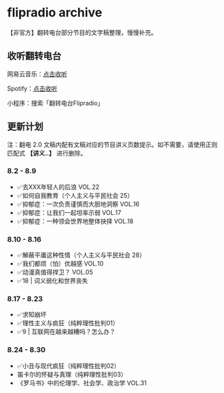 # flipradio archive
【非官方】翻转电台部分节目的文字稿整理，慢慢补充。

## 收听翻转电台
网易云音乐：[点击收听](https://music.163.com/#/djradio?id=349379092)

Spotify：[点击收听](https://open.spotify.com/show/6O2YwvuGpP2y17SpC8MM5s?si=8vmizJG5TiiyGp777xxftg)

小程序：搜索「翻转电台Flipradio」

## 更新计划

注：翻电 2.0 文稿内配有文稿对应的节目讲义页数提示。如不需要，请使用正则匹配式 **【讲义..】** 进行删除。

### 8.2 - 8.9 
- ✅️去XXX年轻人的后浪 VOL.22
- ✅️如何自我教育（个人主义与平民社会 25）
- ✅️抑郁症：一次负责谨慎而大胆地洞察 VOL.16
- ✅️抑郁症：让我们一起坦率示弱 VOL.17
- ✅️抑郁症：一种领会世界地整体抉择 VOL.18

### 8.10 - 8.16
- ✅️解蔽平庸这种性情（个人主义与平民社会 28）
- ✅️我们都烦（怕）优越感 VOL.10
- ✅️动漫真值得捍卫？ VOL.05
- ✅️18 | 词义弱化和世界丧失

### 8.17 - 8.23
- ✅️求知崩坏
- ✅️理性主义与疯狂（纯粹理性批判01）
- ✅️9 | 互联网在越来越糟吗？怎么办？

### 8.24 - 8.30
- ✅️小丑与现代疯狂（纯粹理性批判02）
- 笛卡尔的怀疑与真理（纯粹理性批判03）
- 《罗马书》中的伦理学、社会学、政治学 VOL.31